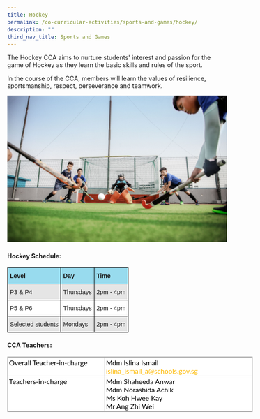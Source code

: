```yaml
---
title: Hockey
permalink: /co-curricular-activities/sports-and-games/hockey/
description: ""
third_nav_title: Sports and Games
---
```

The Hockey CCA aims to nurture students' interest and passion for the game of Hockey as they learn the basic skills and rules of the sport.

  

In the course of the CCA, members will learn the values of resilience, sportsmanship, respect, perseverance and teamwork.

![hockey](/images/hockey%202.jpg)

#### Hockey Schedule:

<style type="text/css">
.tg  {border-collapse:collapse;border-spacing:0;}
.tg td{border-color:black;border-style:solid;border-width:1px;font-family:Arial, sans-serif;font-size:14px;
  overflow:hidden;padding:10px 5px;word-break:normal;}
.tg th{border-color:black;border-style:solid;border-width:1px;font-family:Arial, sans-serif;font-size:14px;
  font-weight:normal;overflow:hidden;padding:10px 5px;word-break:normal;}
.tg .tg-kgqi{background-color:#98DBEE;font-weight:bold;text-align:left;vertical-align:middle}
.tg .tg-faf8{background-color:#E5E5E5;text-align:left;vertical-align:middle}
.tg .tg-ktyi{background-color:#FFF;text-align:left;vertical-align:top}
.tg .tg-zr06{background-color:#FFF;text-align:left;vertical-align:middle}
</style>
<table class="tg">
<thead>
  <tr>
    <th class="tg-kgqi"><span style="font-weight:700">Level</span></th>
    <th class="tg-kgqi"><span style="font-weight:700">Day</span></th>
    <th class="tg-kgqi"><span style="font-weight:700">Time</span></th>
  </tr>
</thead>
<tbody>
  <tr>
    <td class="tg-faf8">P3 &amp; P4</td>
    <td class="tg-faf8">Thursdays</td>
    <td class="tg-faf8">2pm - 4pm</td>
  </tr>
  <tr>
    <td class="tg-ktyi">P5 &amp; P6<br></td>
    <td class="tg-zr06">Thursdays</td>
    <td class="tg-zr06">2pm - 4pm</td>
  </tr>
  <tr>
    <td class="tg-faf8">Selected students<br></td>
    <td class="tg-faf8">Mondays</td>
    <td class="tg-faf8">2pm - 4pm</td>
  </tr>
</tbody>
</table>

#### CCA Teachers:

<table class="iveo_table ives_tab_simple3" cellspacing="0" cellpadding="0" border="1" style="margin: 0px; outline: 0px; padding: 0px; border-collapse: collapse; border: 1px solid rgb(170, 170, 170); color: rgb(0, 0, 0); font-family: Lato, sans-serif; font-size: 16px; font-style: normal; font-variant-ligatures: normal; font-variant-caps: normal; font-weight: 400; letter-spacing: normal; orphans: 2; text-align: left; text-transform: none; white-space: normal; widows: 2; word-spacing: 0px; -webkit-text-stroke-width: 0px; background-color: rgb(255, 255, 255); text-decoration-thickness: initial; text-decoration-style: initial; text-decoration-color: initial; width: 563px;"><tbody style="margin: 0px; outline: 0px; padding: 0px;"><tr style="margin: 0px; outline: 0px; padding: 0px;"><td valign="top" style="margin: 0px; outline: 0px; padding: 2px; text-align: left; border: 1px solid rgb(170, 170, 170); width: 257.219px;">Overall Teacher-in-charge</td><td valign="top" style="margin: 0px; outline: 0px; padding: 2px; text-align: left; border: 1px solid rgb(170, 170, 170); width: 365px;">Mdm Islina Ismail<br style="margin: 0px; outline: 0px; padding: 0px;"><a href="mailto:islina_ismail_a@schools.gov.sg" target="" style="margin: 0px; outline: 0px; padding: 0px; color: rgb(253, 185, 0); text-decoration: none;">islina_ismail_a@schools.gov.sg</a><br style="margin: 0px; outline: 0px; padding: 0px;"><span style="margin: 0px; outline: 0px; padding: 0px; font-size: 11pt; line-height: 15.6933px; font-family: Calibri, sans-serif;"></span></td></tr><tr style="margin: 0px; outline: 0px; padding: 0px;"><td rowspan="3" valign="top" style="margin: 0px; outline: 0px; padding: 2px; text-align: left; border: 1px solid rgb(170, 170, 170); width: 257.219px;">Teachers-in-charge&nbsp; &nbsp;</td><td rowspan="3" style="margin: 0px; outline: 0px; padding: 2px; text-align: justify; border: 1px solid rgb(170, 170, 170);">Mdm Shaheeda Anwar<br style="margin: 0px; outline: 0px; padding: 0px;">Mdm Norashida Achik<br style="margin: 0px; outline: 0px; padding: 0px;">Ms Koh Hwee Kay<br style="margin: 0px; outline: 0px; padding: 0px;">Mr Ang Zhi Wei</td></tr></tbody></table>